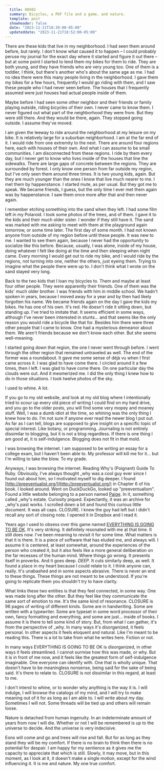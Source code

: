 ```yaml
---
  title: 00X02
  summary: Bicycles, a PDF file and a game, and nature.
  template: post
  showheader: false
  date: "2023-11-21T18:39:00-05:00"
  updateddate: "2023-11-21T18:52:00-05:00"
---
```

There are these kids that live in my neighborhood. I had seen them around before, but rarely. I don't know what caused it to happen &ndash; I could probably peruse my journal for the exact day where it started and figure it out there &ndash; but at some point I started to lend them my bikes for them to ride. They are both young, and they have friends who are very young too. One of them is a toddler, I think, but there's another who's about the same age as me. I had no idea there were this many people living in the neighborhood. I gave them my bikes for a few hours, frequently I would go riding with them, and I saw these people who I had never seen before. The houses that I frequently assumed were just houses had actual people inside of them.

Maybe before I had seen some other neighbor and their friends or family playing outside, riding bicycles of their own. I never came to know them. I never figured out what part of the neighborhood they were from. But they were still there. And they would be there, again. They stopped going outside. I assume they've moved.

I am given the leeway to ride around the neighborhood at my leisure on my bike. It is relatively large for a suburban neighborhood. I am at the far end of it. I would ride from one extremity to the next. There are around four regions here, each with houses of their own. And what I can assume to be small communities. I am disconnected from these regions. I ride by them every day, but I never get to know who lives inside of the houses that line the sidewalks. There are large gaps of concrete between the regions. They are surrounded by forest. I only know one person from far outside my region, but I've only seen them around three times. It is two young kids, again. But they are much younger than the ones I know that live much nearer to me. I met them by happenstance. I started mute, as per usual. But they got me to speak. We became friends, I guess, but the only time I ever met them again was by happenstance. I saw them once more after that and then never again.

I remember etching something into the sand when they left. I had some film left in my Polaroid. I took some photos of the trees, and of them. I gave it to the kids and their much older sister. I wonder if they still have it. The sand was marked with me asking to meet with them at the playground again tomorrow, or some time later. The first day of some month. I had not known anyone from outside of my region before until these people. It was new to me. I wanted to see them again, because I never had the opportunity to socialize like this before. Because, usually, I was alone, inside of my house, doing whatever I felt like doing at the time and then sleeping when night came. Every morning I would get out to ride my bike, and I would ride by the regions, not turning into one, neither the others, just eyeing them. Trying to imagine what the people there were up to. I don't think what I wrote on the sand stayed very long.

Back to the two kids that I loan my bicycles to. Them and maybe at least four other people. They were apparently their friends. One of them was the kids' much older brother. I was friends with him in middle school. We hadn't spoken in years, because I moved away for a year and by then had likely forgotten his name. We became friends again on the day I gave the kids my bikes. He has one of his own. It's red. He doesn't ride it sitting down, but standing up. I've tried to imitate that. It seems efficient in some ways, although I've never been interested in stunts... and that seems like the only reason you would ride a bicycle like that for. Besides him there were three other people that I came to know. One had a mysterious demeanor about them. We aren't friends because we don't know each other. But she seems well-meaning.

I started going down that region, the one I never went through before. I went through the other region that remained untraveled as well. The end of the former was a roundabout. It gave me some sense of d&eacute;j&agrave; vu when I first came across it. I was glad to have come there. I circled around it a few times, then I left. I was glad to have come there. On one particular day the clouds were out. And it mesmerized me. I did the only thing I knew how to do in those situations. I took twelve photos of the sky.

I used to whine. A lot.

If you go to my old website, and look at my old blog where I intentionally tried to scour up every old piece of writing I could find on my hard drive, and you go to the older posts, you will find some very mopey and moaney stuff. Well, I was a dumb idiot at the time, so whining was the only thing I knew how to do. I'm not sure if anyone ever read the newer blog I put out. As far as I can tell, blogs are supposed to give insight on a specific topic of special interest. Like botany, or programming. Journaling is not entirely dissimilar to blogging, but it is not a blog regardless. If there is one thing I am good at, it is self-indulgence. Blogging does not fit in that mold.

I was browsing the internet. I am supposed to be writing an essay for a college exam, but I haven't been able to. My professor will kill me for it... but I'm willing to take the blow. To my grade.

Anyways, I was browsing the internet. Reading Why's (Poignant) Guide To Ruby. Obviously, I've always thought _why was a cool guy ever since I found out about him, so I motivated myself to dig deeper. I found [http://preeventualist.org/](http://preeventualist.org/) in Chapter 6 of his book. I looked around. Went on DuckDuckGo, looked up "preeventualism". Found a little website belonging to a person named [Paige](https://viewsourcecode.org/). In it, something called _why's estate. Curiosity piqued. Expectantly, it was an archive for _why's past works. I scrolled down a bit and found this curious little document. It was all caps. CLOSURE. I knew the guy had left but I didn't recall any sort of closing note. I opened it in Dropbox and I read it.

Years ago I used to obsess over this game named [EVERYTHING IS GOING TO BE OK](https://alienmelon.itch.io/everything-is-going-to-be-ok). It's very striking. It definitely resonated with me at that time. It still does now. I've been meaning to revisit it for some time. What matters is that it is there. It is a piece of software that has eluded me, and always will. I assume it is centered, at least somewhat, around the experiences of the person who created it, but it also feels like a more general deliberation on the far recesses of the human mind. Where things go wrong. It presents itself in proverbs. And it goes deep. *DEEP*. It cuts similarly deep, as well. It found a place in my heart because I could relate to it. I think anyone can, really. It's unabashed and in some aspects abrasive. There is never an end to these things. These things are not meant to be understood. If you're going to replicate them you shouldn't try to have clarity.

What links these two entities is that they feel connected, in some way. One was made long after the other. But they feel like they communicate the same sort of emotion to me. It's the same kind of resonance. CLOSURE is 96 pages of writing of different kinds. Some are in handwriting. Some are written with a typewriter. Some are typeset in some word processor of their own, fancy formatting and everything, and some are just... inside of books. I assume it is there to tell some kind of story. But, from what I can gather, it's from the perspective of _why. In many ways it's disorganized, it feels personal. In other aspects it feels eloquent and natural. Like I'm meant to be reading this. There is a lot to take from what he writes here. Fiction or not.

In many ways EVERYTHING IS GOING TO BE OK is disorganized, in other ways it feels streamlined. I cannot surmise how this was made, or why. But it is in front of me now, and it feels like the greatest form of self-indulgence imaginable. One everyone can identify with. One that is wholly unique. That doesn't have to be meaningless nonsense, being said for the sake of being said. It's there to relate to. CLOSURE is not dissimilar in this regard, at least to me.

I don't intend to whine, or to wonder why anything is the way it is. I will indulge, I will browse the catalogs of my mind, and I will try to make meaning out of it for as long as I am able to. I will write about my day. Sometimes I will not. Some threads will be tied up and others will remain loose.

Nature is detached from human ingenuity. In an indeterminate amount of years from now I will die. Whether or not I will be remembered is up to the universe to decide. And the universe is very indecisive.

Eons will come and go and trees will rise and fall. But for as long as they stand they will be my comfort. If there is no brain to think then there is no potential for despair. I am happy for my sentience as it gives me the capacity to appreciate that which is still. Slowly, it may move, but in this moment, as I look at it, it doesn't make a single motion, except for the wind influencing it. It is me and nature. My one true comfort.
